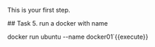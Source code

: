 This is your first step.

## Task
5. run a docker with name 

docker run ubuntu --name docker01`{{execute}}

